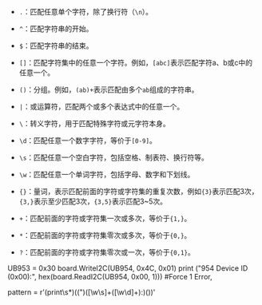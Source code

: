 - `.`：匹配任意单个字符，除了换行符（`\n`）。

- `^`：匹配字符串的开始。
- `$`：匹配字符串的结束。

- `[]`：匹配字符集中的任意一个字符。例如，`[abc]`表示匹配字符a、b或c中的任意一个。
- `()`：分组。例如，`(ab)+`表示匹配由多个`ab`组成的字符串。

- `|`：或运算符，匹配两个或多个表达式中的任意一个。
- `\`：转义字符，用于匹配特殊字符或元字符本身。
- `\d`：匹配任意一个数字字符，等价于`[0-9]`。
- `\s`：匹配任意一个空白字符，包括空格、制表符、换行符等。
- `\w`：匹配任意一个单词字符，包括字母、数字和下划线。
- `{}`：量词，表示匹配前面的字符或字符集的重复次数，例如`{3}`表示匹配3次，`{3,}`表示至少匹配3次，`{3,5}`表示匹配3~5次。
- `+`：匹配前面的字符或字符集一次或多次，等价于`{1,}`。
- `*`：匹配前面的字符或字符集零次或多次，等价于`{0,}`。
- `?`：匹配前面的字符或字符集零次或一次，等价于`{0,1}`。

UB953 = 0x30
board.WriteI2C(UB954, 0x4C, 0x01)
print ("954 Device ID (0x00):", hex(board.ReadI2C(UB954, 0x00, 1)))
#Force 1 Error,

pattern = r'(print\s*)(\(\")([\w\s]+\([\w\d]+\)\:)(\)\)'